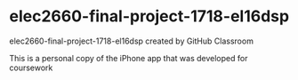 # elec2660-final-project-1718-el16dsp
elec2660-final-project-1718-el16dsp created by GitHub Classroom

This is a personal copy of the iPhone app that was developed for coursework
